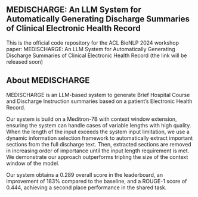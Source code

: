 ## MEDISCHARGE: An LLM System for Automatically Generating Discharge Summaries of Clinical Electronic Health Record
This is the official code repository for the ACL BioNLP 2024 workshop paper: MEDISCHARGE: An LLM System for Automatically Generating Discharge Summaries of Clinical Electronic Health Record (the link will be released soon)

## About MEDISCHARGE
MEDISCHARGE is an LLM-based system to generate Brief Hospital Course and Discharge Instruction summaries based on a patient’s Electronic Health Record. 

Our system is build on a Meditron-7B with context window extension, ensuring the system can handle cases of variable lengths with high quality. When the length of the input exceeds the system input limitation, we use a dynamic information selection framework to automatically extract important sections from the full discharge text. Then, extracted sections are removed in increasing order of importance until the input length requirement is met. We demonstrate our approach outperforms tripling the size of the context window of the model. 

Our system obtains a 0.289 overall score in the leaderboard, an improvement of 183% compared to the baseline, and a ROUGE-1 score of 0.444, achieving a second place performance in the shared task.


